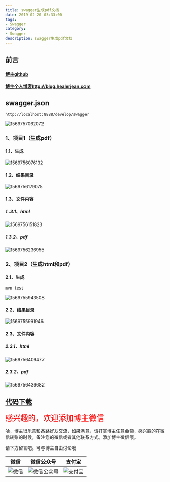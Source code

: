 ```yaml
---
title: swagger生成pdf文档
date: 2019-02-20 03:33:00
tags: 
- Swagger
category: 
- Swagger
description: swagger生成pdf文档
---
```


<!-- 

https://raw.githubusercontent.com/HealerJean/HealerJean.github.io/master/blogImages/
　　首行缩进

<font  clalss="healerColor" color="red" size="5" >     </font>

<font  clalss="healerSize"  size="5" >     </font>
-->




## 前言

#### [博主github](https://github.com/HealerJean)
#### [博主个人博客http://blog.healerjean.com](http://HealerJean.github.io)    



## swagger.json

```http
http://localhost:8888/develop/swagger
```



![1569757062072](https://raw.githubusercontent.com/HealerJean/HealerJean.github.io/master/blogImages/1569757062072.png)




### 1、项目1（生成pdf）




#### 1.1、生成

![1569756076132](https://raw.githubusercontent.com/HealerJean/HealerJean.github.io/master/blogImages/1569756076132.png)



#### 1.2、结果目录



![1569756179075](https://raw.githubusercontent.com/HealerJean/HealerJean.github.io/master/blogImages/1569756179075.png)



#### 1.3、文件内容



##### 1..3.1、html



![1569756151823](https://raw.githubusercontent.com/HealerJean/HealerJean.github.io/master/blogImages/1569756151823.png)



##### 1.3.2、pdf

![1569756236955](https://raw.githubusercontent.com/HealerJean/HealerJean.github.io/master/blogImages/1569756236955.png)





### 2、项目2（生成html和pdf）



#### 2.1、生成



```
mvn test
```

![1569755943508](https://raw.githubusercontent.com/HealerJean/HealerJean.github.io/master/blogImages/1569755943508.png)



#### 2.2、结果目录

![1569755991946](https://raw.githubusercontent.com/HealerJean/HealerJean.github.io/master/blogImages/1569755991946.png)



#### 2.3、文件内容

##### 2.3.1、html

![1569756409477](https://raw.githubusercontent.com/HealerJean/HealerJean.github.io/master/blogImages/1569756409477.png)



##### 2.3.2、pdf

![1569756436682](https://raw.githubusercontent.com/HealerJean/HealerJean.github.io/master/blogImages/1569756436682.png)



## [代码下载](https://github.com/HealerJean/HealerJean.github.io/tree/master/_posts/DDKJ/15%E3%80%81swagger/2019_09_29_2_swagger%E7%94%9F%E6%88%90pdf%E6%96%87%E6%A1%A3)





<font  color="red" size="5" >     
感兴趣的，欢迎添加博主微信
 </font>       

   



哈，博主很乐意和各路好友交流，如果满意，请打赏博主任意金额，感兴趣的在微信转账的时候，备注您的微信或者其他联系方式。添加博主微信哦。    

请下方留言吧。可与博主自由讨论哦

|微信 | 微信公众号|支付宝|
|:-------:|:-------:|:------:|
| ![微信](https://raw.githubusercontent.com/HealerJean/HealerJean.github.io/master/assets/img/tctip/weixin.jpg)|![微信公众号](https://raw.githubusercontent.com/HealerJean/HealerJean.github.io/master/assets/img/my/qrcode_for_gh_a23c07a2da9e_258.jpg)|![支付宝](https://raw.githubusercontent.com/HealerJean/HealerJean.github.io/master/assets/img/tctip/alpay.jpg) |



<link rel="stylesheet" href="https://unpkg.com/gitalk/dist/gitalk.css">

<script src="https://unpkg.com/gitalk@latest/dist/gitalk.min.js"></script> 
<div id="gitalk-container"></div>    
 <script type="text/javascript">
    var gitalk = new Gitalk({
		clientID: `1d164cd85549874d0e3a`,
		clientSecret: `527c3d223d1e6608953e835b547061037d140355`,
		repo: `HealerJean.github.io`,
		owner: 'HealerJean',
		admin: ['HealerJean'],
		id: 'AAAAAAAAAAAAAAA',
    });
    gitalk.render('gitalk-container');
</script> 
